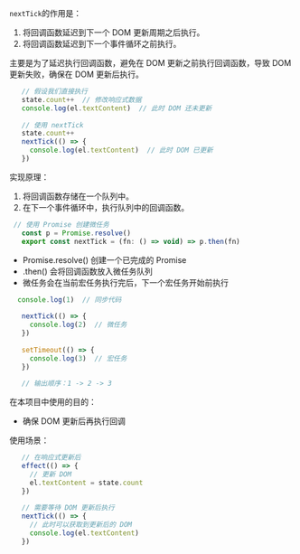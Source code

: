 `nextTick`的作用是：

1. 将回调函数延迟到下一个 DOM 更新周期之后执行。
2. 将回调函数延迟到下一个事件循环之前执行。


主要是为了延迟执行回调函数，避免在 DOM 更新之前执行回调函数，导致 DOM 更新失败，确保在 DOM 更新后执行。

```js
   // 假设我们直接执行
   state.count++  // 修改响应式数据
   console.log(el.textContent)  // 此时 DOM 还未更新
   
   // 使用 nextTick
   state.count++
   nextTick(() => {
     console.log(el.textContent)  // 此时 DOM 已更新
   })
```

实现原理：

1. 将回调函数存储在一个队列中。
2. 在下一个事件循环中，执行队列中的回调函数。


```js
 // 使用 Promise 创建微任务
   const p = Promise.resolve()
   export const nextTick = (fn: () => void) => p.then(fn)
```

- Promise.resolve() 创建一个已完成的 Promise
- .then() 会将回调函数放入微任务队列
- 微任务会在当前宏任务执行完后，下一个宏任务开始前执行


```js
  console.log(1)  // 同步代码
   
   nextTick(() => {
     console.log(2)  // 微任务
   })
   
   setTimeout(() => {
     console.log(3)  // 宏任务
   })
   
   // 输出顺序：1 -> 2 -> 3
```

在本项目中使用的目的：

- 确保 DOM 更新后再执行回调

使用场景：
```js
   // 在响应式更新后
   effect(() => {
     // 更新 DOM
     el.textContent = state.count
   })
   
   // 需要等待 DOM 更新后执行
   nextTick(() => {
     // 此时可以获取到更新后的 DOM
     console.log(el.textContent)
   })
```




